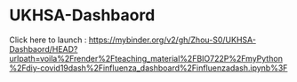 # UKHSA-Dashbaord

Click here to launch : https://mybinder.org/v2/gh/Zhou-S0/UKHSA-Dashbaord/HEAD?urlpath=voila%2Frender%2Fteaching_material%2FBIO722P%2FmyPython%2Fdiy-covid19dash%2Finfluenza_dashboard%2Finfluenzadash.ipynb%3F
